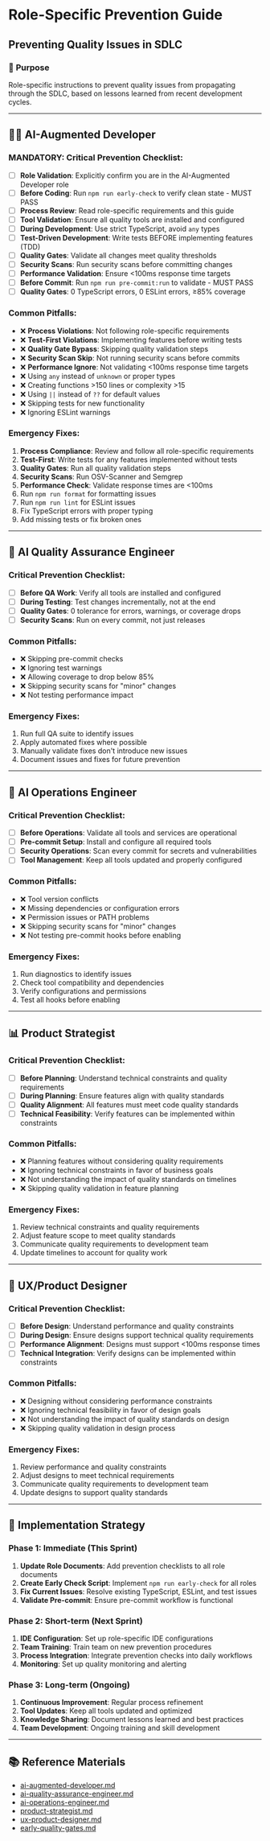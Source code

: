 # Role-Specific Prevention Guide
## Preventing Quality Issues in SDLC

### 🎯 **Purpose**
Role-specific instructions to prevent quality issues from propagating through the SDLC, based on lessons learned from recent development cycles.

---

## 👨‍💻 **AI-Augmented Developer**

### **MANDATORY: Critical Prevention Checklist:**
- [ ] **Role Validation**: Explicitly confirm you are in the AI-Augmented Developer role
- [ ] **Before Coding**: Run `npm run early-check` to verify clean state - MUST PASS
- [ ] **Process Review**: Read role-specific requirements and this guide
- [ ] **Tool Validation**: Ensure all quality tools are installed and configured
- [ ] **During Development**: Use strict TypeScript, avoid `any` types
- [ ] **Test-Driven Development**: Write tests BEFORE implementing features (TDD)
- [ ] **Quality Gates**: Validate all changes meet quality thresholds
- [ ] **Security Scans**: Run security scans before committing changes
- [ ] **Performance Validation**: Ensure <100ms response time targets
- [ ] **Before Commit**: Run `npm run pre-commit:run` to validate - MUST PASS
- [ ] **Quality Gates**: 0 TypeScript errors, 0 ESLint errors, ≥85% coverage

### **Common Pitfalls:**
- ❌ **Process Violations**: Not following role-specific requirements
- ❌ **Test-First Violations**: Implementing features before writing tests
- ❌ **Quality Gate Bypass**: Skipping quality validation steps
- ❌ **Security Scan Skip**: Not running security scans before commits
- ❌ **Performance Ignore**: Not validating <100ms response time targets
- ❌ Using `any` instead of `unknown` or proper types
- ❌ Creating functions >150 lines or complexity >15
- ❌ Using `||` instead of `??` for default values
- ❌ Skipping tests for new functionality
- ❌ Ignoring ESLint warnings

### **Emergency Fixes:**
1. **Process Compliance**: Review and follow all role-specific requirements
2. **Test-First**: Write tests for any features implemented without tests
3. **Quality Gates**: Run all quality validation steps
4. **Security Scans**: Run OSV-Scanner and Semgrep
5. **Performance Check**: Validate response times are <100ms
6. Run `npm run format` for formatting issues
7. Run `npm run lint` for ESLint issues
8. Fix TypeScript errors with proper typing
9. Add missing tests or fix broken ones

---

## 🧪 **AI Quality Assurance Engineer**

### **Critical Prevention Checklist:**
- [ ] **Before QA Work**: Verify all tools are installed and configured
- [ ] **During Testing**: Test changes incrementally, not at the end
- [ ] **Quality Gates**: 0 tolerance for errors, warnings, or coverage drops
- [ ] **Security Scans**: Run on every commit, not just releases

### **Common Pitfalls:**
- ❌ Skipping pre-commit checks
- ❌ Ignoring test warnings
- ❌ Allowing coverage to drop below 85%
- ❌ Skipping security scans for "minor" changes
- ❌ Not testing performance impact

### **Emergency Fixes:**
1. Run full QA suite to identify issues
2. Apply automated fixes where possible
3. Manually validate fixes don't introduce new issues
4. Document issues and fixes for future prevention

---

## 🔧 **AI Operations Engineer**

### **Critical Prevention Checklist:**
- [ ] **Before Operations**: Validate all tools and services are operational
- [ ] **Pre-commit Setup**: Install and configure all required tools
- [ ] **Security Operations**: Scan every commit for secrets and vulnerabilities
- [ ] **Tool Management**: Keep all tools updated and properly configured

### **Common Pitfalls:**
- ❌ Tool version conflicts
- ❌ Missing dependencies or configuration errors
- ❌ Permission issues or PATH problems
- ❌ Skipping security scans for "minor" changes
- ❌ Not testing pre-commit hooks before enabling

### **Emergency Fixes:**
1. Run diagnostics to identify issues
2. Check tool compatibility and dependencies
3. Verify configurations and permissions
4. Test all hooks before enabling

---

## 📊 **Product Strategist**

### **Critical Prevention Checklist:**
- [ ] **Before Planning**: Understand technical constraints and quality requirements
- [ ] **During Planning**: Ensure features align with quality standards
- [ ] **Quality Alignment**: All features must meet code quality standards
- [ ] **Technical Feasibility**: Verify features can be implemented within constraints

### **Common Pitfalls:**
- ❌ Planning features without considering quality requirements
- ❌ Ignoring technical constraints in favor of business goals
- ❌ Not understanding the impact of quality standards on timelines
- ❌ Skipping quality validation in feature planning

### **Emergency Fixes:**
1. Review technical constraints and quality requirements
2. Adjust feature scope to meet quality standards
3. Communicate quality requirements to development team
4. Update timelines to account for quality work

---

## 🎨 **UX/Product Designer**

### **Critical Prevention Checklist:**
- [ ] **Before Design**: Understand performance and quality constraints
- [ ] **During Design**: Ensure designs support technical quality requirements
- [ ] **Performance Alignment**: Designs must support <100ms response times
- [ ] **Technical Integration**: Verify designs can be implemented within constraints

### **Common Pitfalls:**
- ❌ Designing without considering performance constraints
- ❌ Ignoring technical feasibility in favor of design goals
- ❌ Not understanding the impact of quality standards on design
- ❌ Skipping quality validation in design process

### **Emergency Fixes:**
1. Review performance and quality constraints
2. Adjust designs to meet technical requirements
3. Communicate quality requirements to development team
4. Update designs to support quality standards

---

## 🚀 **Implementation Strategy**

### **Phase 1: Immediate (This Sprint)**
1. **Update Role Documents**: Add prevention checklists to all role documents
2. **Create Early Check Script**: Implement `npm run early-check` for all roles
3. **Fix Current Issues**: Resolve existing TypeScript, ESLint, and test issues
4. **Validate Pre-commit**: Ensure pre-commit workflow is functional

### **Phase 2: Short-term (Next Sprint)**
1. **IDE Configuration**: Set up role-specific IDE configurations
2. **Team Training**: Train team on new prevention procedures
3. **Process Integration**: Integrate prevention checks into daily workflows
4. **Monitoring**: Set up quality monitoring and alerting

### **Phase 3: Long-term (Ongoing)**
1. **Continuous Improvement**: Regular process refinement
2. **Tool Updates**: Keep all tools updated and optimized
3. **Knowledge Sharing**: Document lessons learned and best practices
4. **Team Development**: Ongoing training and skill development

---

## 📚 **Reference Materials**
- [ai-augmented-developer.md](../../roles/ai-augmented-developer.md)
- [ai-quality-assurance-engineer.md](../../roles/ai-quality-assurance-engineer.md)
- [ai-operations-engineer.md](../../roles/ai-operations-engineer.md)
- [product-strategist.md](../../roles/product-strategist.md)
- [ux-product-designer.md](../../roles/ux-product-designer.md)
- [early-quality-gates.md](./early-quality-gates.md)
